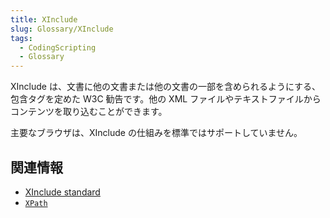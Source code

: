 ```yaml
---
title: XInclude
slug: Glossary/XInclude
tags:
  - CodingScripting
  - Glossary
---
```


XInclude は、文書に他の文書または他の文書の一部を含められるようにする、包含タグを定めた W3C 勧告です。他の XML ファイルやテキストファイルからコンテンツを取り込むことができます。

主要なブラウザは、XInclude の仕組みを標準ではサポートしていません。

## 関連情報

- [XInclude standard](https://www.w3.org/TR/xinclude-11/)
- [`XPath`](/en-US/docs/Web/XPath)
